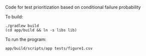 Code for test prioritization based on conditional failure probability

To build:

```
./gradlew build
(cd app/build && ln -s libs lib)
```

To run the program:

```
app/build/scripts/app tests/figure1.csv
```
